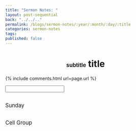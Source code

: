 ```yaml
---
title: "Sermon Notes: "
layout: post-sequential
back: "../../.."
permalink: /blogs/sermon-notes/:year/:month/:day/:title
categories: sermon-notes
tags: 
published: false
---
```


<style>
    h1#sn1, h4#sn4{
        text-align: center;
    }
</style>

<h1 id="sn1"><span style="font-size:60%;">subtitle</span> title</h1>

<h4 id="sn4"><span class="timestamp"></span></h4>



<!--
<span class='disable-selection' ondblclick="this.innerHTML=''">&lt;<b>REDACTED</b>&gt;</span>
-->
{% include comments.html url=page.url %}

<input id="password-input" type="password" class="text-secret" onkeyup="unlock()" autocomplete="off">

<span class="disable-selection" id="truth" style="display:block;"><br><span style="font-size:120%;">Sunday</span><br> <br><br><span style="font-size:120%;">Cell Group</span><br> </span>
